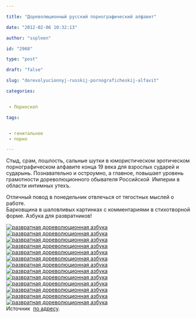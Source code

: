 ```yaml
---

title: "Дореволюционный русский порнографический алфавит"

date: "2012-02-06 10:32:13"

author: "sspleen"

id: "2968"

type: "post"

draft: "false"

slug: "dorevolyucionnyj-russkij-pornograficheskij-alfavit"

categories:


 - Порноскоп

tags:


 - генитальное
 - порно

---
```

Стыд, срам, пошлость, сальные шутки в юмористическом эротическом порнографическом алфавите конца 19 века для взрослых сударей и сударынь. Познавательно и остроумно, а главное, повышает уровень грамотности дореволюционного обывателя Российской  Империи в области интимных утехъ.  
  
Отличный повод в понедельник отвлечься от тягостных мыслей о работе.  
Барковщина в шаловливых картинках с комментариями в стихотворной форме. Азбука для развратников!  
  
[![развратная дореволюционная азбука](/uploads/2012/06/original.jpg "порнографический алфавит")](/2012/02/dorevolyucionnyj-russkij-pornograficheskij-alfavit/original/)[![развратная дореволюционная азбука](/uploads/2012/06/original-1.jpg "порнографический алфавит1")](/2012/02/dorevolyucionnyj-russkij-pornograficheskij-alfavit/original-1/)[![развратная дореволюционная азбука](/uploads/2012/06/original-2.jpg "порнографический алфавит2")](/2012/02/dorevolyucionnyj-russkij-pornograficheskij-alfavit/original-2/)[![развратная дореволюционная азбука](/uploads/2012/06/original-3.jpg "порнографический алфавит3")](/2012/02/dorevolyucionnyj-russkij-pornograficheskij-alfavit/original-3/)[![развратная дореволюционная азбука](/uploads/2012/06/original-4.jpg "порнографический алфавит5")](/2012/02/dorevolyucionnyj-russkij-pornograficheskij-alfavit/original-4/)[![развратная дореволюционная азбука](/uploads/2012/06/original-5.jpg "порнографический алфавит6")](/2012/02/dorevolyucionnyj-russkij-pornograficheskij-alfavit/original-5/)[![развратная дореволюционная азбука](/uploads/2012/06/original-6.jpg "порнографический алфавит7")](/2012/02/dorevolyucionnyj-russkij-pornograficheskij-alfavit/original-6/)[![развратная дореволюционная азбука](/uploads/2012/06/original-7.jpg "порнографический алфавит8")](/2012/02/dorevolyucionnyj-russkij-pornograficheskij-alfavit/original-7/)[![развратная дореволюционная азбука](/uploads/2012/06/original12.png "порнографический алфавит9")](/2012/02/dorevolyucionnyj-russkij-pornograficheskij-alfavit/original12/)[![развратная дореволюционная азбука](/uploads/2012/06/original-8.jpg "порнографический алфавит10")](/2012/02/dorevolyucionnyj-russkij-pornograficheskij-alfavit/original-8/)[![развратная дореволюционная азбука](/uploads/2012/06/original-9.jpg "порнографический алфавит11")](/2012/02/dorevolyucionnyj-russkij-pornograficheskij-alfavit/original-9/)[![развратная дореволюционная азбука](/uploads/2012/06/original-10.jpg "порнографический алфавит12")](/2012/02/dorevolyucionnyj-russkij-pornograficheskij-alfavit/original-10/)[![развратная дореволюционная азбука](/uploads/2012/06/original-11.jpg "порнографический алфавит13")](/2012/02/dorevolyucionnyj-russkij-pornograficheskij-alfavit/original-11/)  
Источник  [по адресу](http://ink-myiasis.livejournal.com/210133.html).